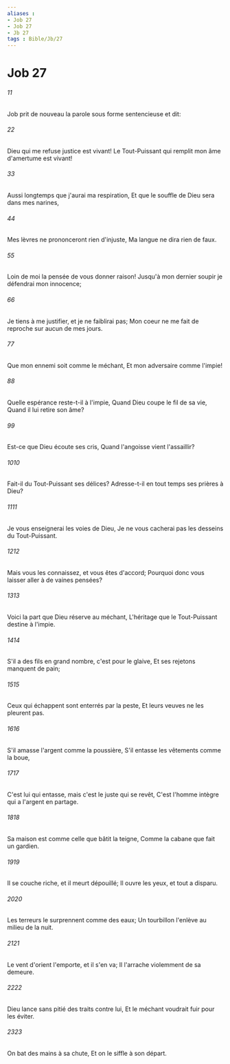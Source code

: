 ```yaml
---
aliases : 
- Job 27
- Job 27
- Jb 27
tags : Bible/Jb/27
---
```


# Job 27

###### 11
Job prit de nouveau la parole sous forme sentencieuse et dit:
###### 22
Dieu qui me refuse justice est vivant! Le Tout-Puissant qui remplit mon âme d'amertume est vivant!
###### 33
Aussi longtemps que j'aurai ma respiration, Et que le souffle de Dieu sera dans mes narines,
###### 44
Mes lèvres ne prononceront rien d'injuste, Ma langue ne dira rien de faux.
###### 55
Loin de moi la pensée de vous donner raison! Jusqu'à mon dernier soupir je défendrai mon innocence;
###### 66
Je tiens à me justifier, et je ne faiblirai pas; Mon coeur ne me fait de reproche sur aucun de mes jours.
###### 77
Que mon ennemi soit comme le méchant, Et mon adversaire comme l'impie!
###### 88
Quelle espérance reste-t-il à l'impie, Quand Dieu coupe le fil de sa vie, Quand il lui retire son âme?
###### 99
Est-ce que Dieu écoute ses cris, Quand l'angoisse vient l'assaillir?
###### 1010
Fait-il du Tout-Puissant ses délices? Adresse-t-il en tout temps ses prières à Dieu?
###### 1111
Je vous enseignerai les voies de Dieu, Je ne vous cacherai pas les desseins du Tout-Puissant.
###### 1212
Mais vous les connaissez, et vous êtes d'accord; Pourquoi donc vous laisser aller à de vaines pensées?
###### 1313
Voici la part que Dieu réserve au méchant, L'héritage que le Tout-Puissant destine à l'impie.
###### 1414
S'il a des fils en grand nombre, c'est pour le glaive, Et ses rejetons manquent de pain;
###### 1515
Ceux qui échappent sont enterrés par la peste, Et leurs veuves ne les pleurent pas.
###### 1616
S'il amasse l'argent comme la poussière, S'il entasse les vêtements comme la boue,
###### 1717
C'est lui qui entasse, mais c'est le juste qui se revêt, C'est l'homme intègre qui a l'argent en partage.
###### 1818
Sa maison est comme celle que bâtit la teigne, Comme la cabane que fait un gardien.
###### 1919
Il se couche riche, et il meurt dépouillé; Il ouvre les yeux, et tout a disparu.
###### 2020
Les terreurs le surprennent comme des eaux; Un tourbillon l'enlève au milieu de la nuit.
###### 2121
Le vent d'orient l'emporte, et il s'en va; Il l'arrache violemment de sa demeure.
###### 2222
Dieu lance sans pitié des traits contre lui, Et le méchant voudrait fuir pour les éviter.
###### 2323
On bat des mains à sa chute, Et on le siffle à son départ.
